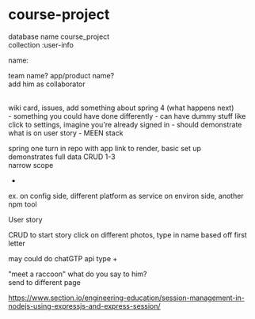 # course-project

database name course_project <br>
collection :user-info

name:
<br>

team name? app/product name? <br>
add him as collaborator

<br>
wiki card, issues, add something about spring 4 (what happens next) <br>
 - something you could have done differently
 - can have dummy stuff like click to settings, imagine you're already signed in
 - should demonstrate what is on user story
 - MEEN stack
 
 spring one turn in repo with app link to render, basic set up
 <br>
demonstrates full data CRUD 1-3 <br>
narrow scope

+
ex. on config side, different platform as service
on environ side, another npm tool


User story

CRUD
to start story
click on different photos, type in name based off first letter

may could do chatGTP api type + 

"meet a raccoon" what do you say to him?
<br>
send to different page


https://www.section.io/engineering-education/session-management-in-nodejs-using-expressjs-and-express-session/ 
